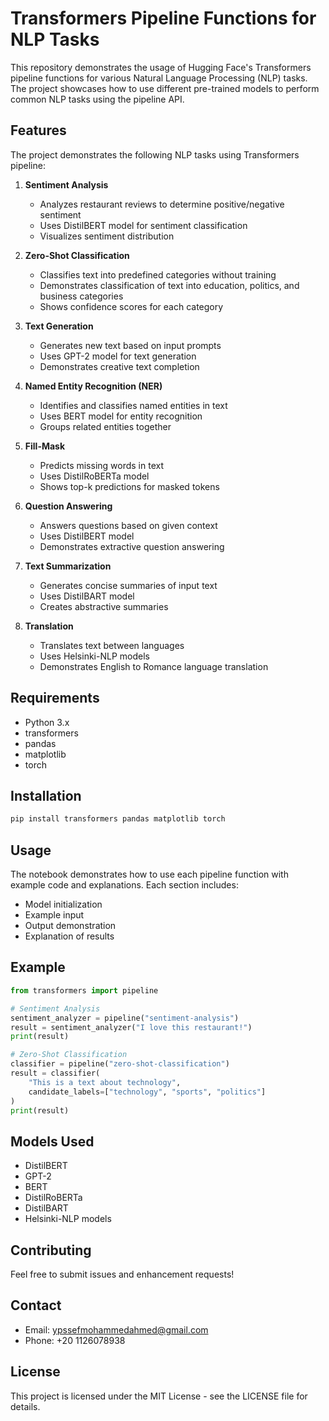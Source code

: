 # Transformers Pipeline Functions for NLP Tasks

This repository demonstrates the usage of Hugging Face's Transformers pipeline functions for various Natural Language Processing (NLP) tasks. The project showcases how to use different pre-trained models to perform common NLP tasks using the pipeline API.

## Features

The project demonstrates the following NLP tasks using Transformers pipeline:

1. **Sentiment Analysis**
   - Analyzes restaurant reviews to determine positive/negative sentiment
   - Uses DistilBERT model for sentiment classification
   - Visualizes sentiment distribution

2. **Zero-Shot Classification**
   - Classifies text into predefined categories without training
   - Demonstrates classification of text into education, politics, and business categories
   - Shows confidence scores for each category

3. **Text Generation**
   - Generates new text based on input prompts
   - Uses GPT-2 model for text generation
   - Demonstrates creative text completion

4. **Named Entity Recognition (NER)**
   - Identifies and classifies named entities in text
   - Uses BERT model for entity recognition
   - Groups related entities together

5. **Fill-Mask**
   - Predicts missing words in text
   - Uses DistilRoBERTa model
   - Shows top-k predictions for masked tokens

6. **Question Answering**
   - Answers questions based on given context
   - Uses DistilBERT model
   - Demonstrates extractive question answering

7. **Text Summarization**
   - Generates concise summaries of input text
   - Uses DistilBART model
   - Creates abstractive summaries

8. **Translation**
   - Translates text between languages
   - Uses Helsinki-NLP models
   - Demonstrates English to Romance language translation

## Requirements

- Python 3.x
- transformers
- pandas
- matplotlib
- torch

## Installation

```bash
pip install transformers pandas matplotlib torch
```

## Usage

The notebook demonstrates how to use each pipeline function with example code and explanations. Each section includes:
- Model initialization
- Example input
- Output demonstration
- Explanation of results

## Example

```python
from transformers import pipeline

# Sentiment Analysis
sentiment_analyzer = pipeline("sentiment-analysis")
result = sentiment_analyzer("I love this restaurant!")
print(result)

# Zero-Shot Classification
classifier = pipeline("zero-shot-classification")
result = classifier(
    "This is a text about technology",
    candidate_labels=["technology", "sports", "politics"]
)
print(result)
```

## Models Used

- DistilBERT
- GPT-2
- BERT
- DistilRoBERTa
- DistilBART
- Helsinki-NLP models

## Contributing

Feel free to submit issues and enhancement requests!

## Contact

- Email: ypssefmohammedahmed@gmail.com
- Phone: +20 1126078938

## License

This project is licensed under the MIT License - see the LICENSE file for details.
